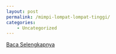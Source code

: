```yaml
---
layout: post
permalink: /mimpi-lompat-lompat-tinggi/
categories:
    - Uncategorized
---
```


[Baca Selengkapnya](/02)